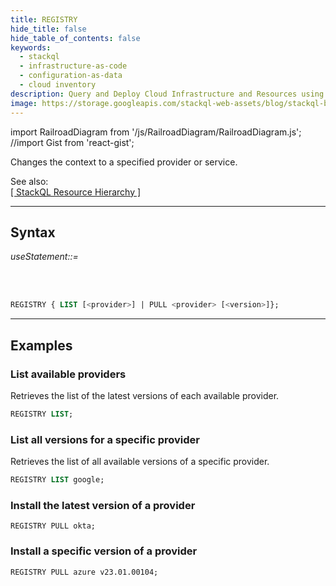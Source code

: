 ```yaml
---
title: REGISTRY
hide_title: false
hide_table_of_contents: false
keywords:
  - stackql
  - infrastructure-as-code
  - configuration-as-data
  - cloud inventory
description: Query and Deploy Cloud Infrastructure and Resources using SQL
image: https://storage.googleapis.com/stackql-web-assets/blog/stackql-blog-post-featured-image.png
---
```

import RailroadDiagram from '/js/RailroadDiagram/RailroadDiagram.js';
//import Gist from 'react-gist';

Changes the context to a specified provider or service.  

See also:  
[[ StackQL Resource Hierarchy ]](/docs/getting-started/resource-hierarchy)

* * * 

## Syntax

*useStatement::=*

<RailroadDiagram 
type="registry"
/>

&nbsp;  
&nbsp;  

```sql
REGISTRY { LIST [<provider>] | PULL <provider> [<version>]};
```

* * *

## Examples

### List available providers
Retrieves the list of the latest versions of each available provider.  
```sql
REGISTRY LIST;
```
### List all versions for a specific provider
Retrieves the list of all available versions of a specific provider.    
```sql
REGISTRY LIST google;
```

### Install the latest version of a provider
```
REGISTRY PULL okta;
```

### Install a specific version of a provider
```
REGISTRY PULL azure v23.01.00104;
```
